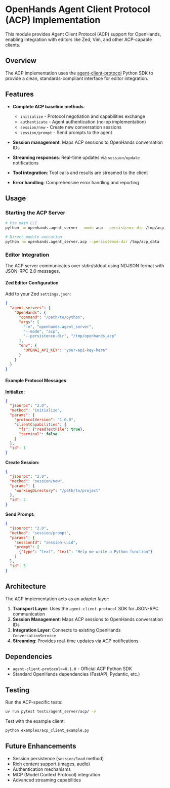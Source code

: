 # OpenHands Agent Client Protocol (ACP) Implementation

This module provides Agent Client Protocol (ACP) support for OpenHands, enabling integration with editors like Zed, Vim, and other ACP-capable clients.

## Overview

The ACP implementation uses the [agent-client-protocol](https://github.com/PsiACE/agent-client-protocol-python) Python SDK to provide a clean, standards-compliant interface for editor integration.

## Features

- **Complete ACP baseline methods**:
  - `initialize` - Protocol negotiation and capabilities exchange
  - `authenticate` - Agent authentication (no-op implementation)
  - `session/new` - Create new conversation sessions
  - `session/prompt` - Send prompts to the agent

- **Session management**: Maps ACP sessions to OpenHands conversation IDs
- **Streaming responses**: Real-time updates via `session/update` notifications
- **Tool integration**: Tool calls and results are streamed to the client
- **Error handling**: Comprehensive error handling and reporting

## Usage

### Starting the ACP Server

```bash
# Via main CLI
python -m openhands.agent_server --mode acp --persistence-dir /tmp/acp_data

# Direct module execution
python -m openhands.agent_server.acp --persistence-dir /tmp/acp_data
```

### Editor Integration

The ACP server communicates over stdin/stdout using NDJSON format with JSON-RPC 2.0 messages.

#### Zed Editor Configuration

Add to your Zed `settings.json`:

```json
{
  "agent_servers": {
    "OpenHands": {
      "command": "/path/to/python",
      "args": [
        "-m", "openhands.agent_server",
        "--mode", "acp",
        "--persistence-dir", "/tmp/openhands_acp"
      ],
      "env": {
        "OPENAI_API_KEY": "your-api-key-here"
      }
    }
  }
}
```

#### Example Protocol Messages

**Initialize:**
```json
{
  "jsonrpc": "2.0",
  "method": "initialize",
  "params": {
    "protocolVersion": "1.0.0",
    "clientCapabilities": {
      "fs": {"readTextFile": true},
      "terminal": false
    }
  },
  "id": 1
}
```

**Create Session:**
```json
{
  "jsonrpc": "2.0",
  "method": "session/new",
  "params": {
    "workingDirectory": "/path/to/project"
  },
  "id": 2
}
```

**Send Prompt:**
```json
{
  "jsonrpc": "2.0",
  "method": "session/prompt",
  "params": {
    "sessionId": "session-uuid",
    "prompt": [
      {"type": "text", "text": "Help me write a Python function"}
    ]
  },
  "id": 3
}
```

## Architecture

The ACP implementation acts as an adapter layer:

1. **Transport Layer**: Uses the `agent-client-protocol` SDK for JSON-RPC communication
2. **Session Management**: Maps ACP sessions to OpenHands conversation IDs
3. **Integration Layer**: Connects to existing OpenHands `ConversationService`
4. **Streaming**: Provides real-time updates via ACP notifications

## Dependencies

- `agent-client-protocol>=0.1.0` - Official ACP Python SDK
- Standard OpenHands dependencies (FastAPI, Pydantic, etc.)

## Testing

Run the ACP-specific tests:

```bash
uv run pytest tests/agent_server/acp/ -v
```

Test with the example client:

```bash
python examples/acp_client_example.py
```

## Future Enhancements

- Session persistence (`session/load` method)
- Rich content support (images, audio)
- Authentication mechanisms
- MCP (Model Context Protocol) integration
- Advanced streaming capabilities